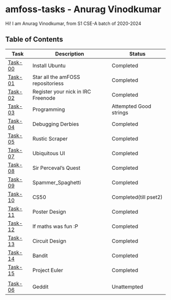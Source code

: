 # amfoss-tasks - Anurag Vinodkumar
Hi! I am Anurag Vinodkumar, from S1 CSE-A batch of 2020-2024

## Table of Contents


| Task | Description | Status |
| --- | --- | --- |
| <a href="https://github.com/Ragify/amfoss-tasks/tree/main/task-00">Task-00</a> | Install Ubuntu | Completed |
| <a href="https://github.com/Ragify/amfoss-tasks/tree/main/task-01">Task-01</a> | Star all the amFOSS repositoriess | Completed |
| <a href="https://github.com/Ragify/amfoss-tasks/tree/main/task-02">Task-02</a> | Register your nick in IRC Freenode | Completed | 
| <a href="https://github.com/Ragify/amfoss-tasks/tree/main/task-03">Task-03</a> | Programming | Attempted Good strings|
| <a href="https://github.com/Ragify/amfoss-tasks/tree/main/task-04">Task-04</a> | Debugging Derbies | Completed |
| <a href="https://github.com/Ragify/amfoss-tasks/tree/main/task-05">Task-05</a> | Rustic Scraper | Completed |
| <a href="https://github.com/Ragify/amfoss-tasks/tree/main/task-07">Task-07</a> | Ubiquitous UI | Completed |
| <a href="https://github.com/Ragify/amfoss-tasks/tree/main/task-08">Task-08</a> | Sir Perceval’s Quest | Completed |
| <a href="https://github.com/Ragify/amfoss-tasks/tree/main/task-09">Task-09</a> | Spammer_Spaghetti | Completed |
| <a href="https://github.com/Ragify/amfoss-tasks/tree/main/task-10">Task-10</a> | CS50 | Completed(till pset2) |
| <a href="https://github.com/Ragify/amfoss-tasks/tree/main/task-11">Task-11</a> | Poster Design | Completed |
| <a href="https://github.com/Ragify/amfoss-tasks/tree/main/task-12">Task-12</a> | If maths was fun :P | Completed |
| <a href="https://github.com/Ragify/amfoss-tasks/tree/main/task-13">Task-13</a> | Circuit Design | Completed |
| <a href="https://github.com/Ragify/amfoss-tasks/tree/main/task-14">Task-14</a> | Bandit | Completed |
| <a href="https://github.com/Ragify/amfoss-tasks/tree/main/task-15">Task-15</a> | Project Euler | Completed |
|  |  |  |
| <a href="https://github.com/Ragify/amfoss-tasks/tree/main/task-06">Task-06</a> | Geddit | Unattempted |
